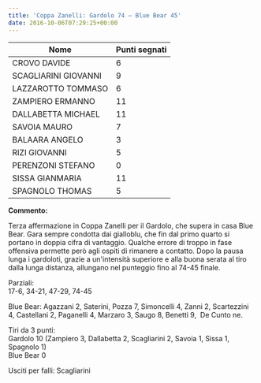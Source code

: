 ```yaml
---
title: 'Coppa Zanelli: Gardolo 74 – Blue Bear 45'
date: 2016-10-06T07:29:25+00:00
---
```

| **Nome** | **Punti segnati** |
| -------- | ----------------- |
| CROVO DAVIDE | 6 |
| SCAGLIARINI GIOVANNI | 9 |
| LAZZAROTTO TOMMASO | 6 |
| ZAMPIERO ERMANNO | 11 |
| DALLABETTA MICHAEL | 11 |
| SAVOIA MAURO | 7 |
| BALAARA ANGELO | 3 |
| RIZI GIOVANNI | 5 |
| PERENZONI STEFANO | 0 |
| SISSA GIANMARIA | 11 |
| SPAGNOLO THOMAS | 5 |

**Commento:**

Terza affermazione in Coppa Zanelli per il Gardolo, che supera in casa Blue Bear. Gara sempre condotta dai gialloblu, che fin dal primo quarto si portano in doppia cifra di vantaggio. Qualche errore di troppo in fase offensiva permette però agli ospiti di rimanere a contatto. Dopo la pausa lunga i gardoloti, grazie a un'intensità superiore e alla buona serata al tiro dalla lunga distanza, allungano nel punteggio fino al 74-45 finale.

Parziali:  
17-6, 34-21, 47-29, 74-45

Blue Bear: Agazzani 2, Saterini, Pozza 7, Simoncelli 4, Zanni 2, Scartezzini 4, Castellani 2, Paganelli 4, Marzaro 3, Saugo 8, Benetti 9,  De Cunto ne.

Tiri da 3 punti:  
Gardolo 10 (Zampiero 3, Dallabetta 2, Scagliarini 2, Savoia 1, Sissa 1, Spagnolo 1)  
Blue Bear 0

Usciti per falli: Scagliarini